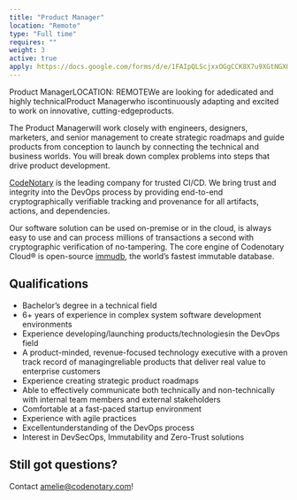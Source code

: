 ```yaml
---
title: "Product Manager"
location: "Remote" 
type: "Full time" 
requires: "" 
weight: 3
active: true
apply: https://docs.google.com/forms/d/e/1FAIpQLScjxxOGgCCK8X7u9XGtNGXQ1qKqzvG9_4beYqc8sPDtwuDzhag/viewform?usp=sf_link
---
```


Product ManagerLOCATION: REMOTEWe   are   looking   for adedicated   and highly   technicalProduct   Managerwho   iscontinuously adapting and excited to work on innovative, cutting-edgeproducts.

The Product Managerwill work closely with engineers, designers, marketers, and senior management to create strategic roadmaps and guide products from conception to launch by connecting the technical and business worlds. You will break down complex problems into steps that drive product development.

[CodeNotary](https://codenotary.com/) is the leading company for trusted CI/CD. We bring trust and integrity into the DevOps process by providing end-to-end cryptographically verifiable tracking and provenance for all artifacts, actions, and dependencies.

Our software solution can be used on-premise or in the cloud, is always easy to use and can process millions of transactions a second with cryptographic verification of no-tampering. The core engine of Codenotary Cloud® is open-source [immudb](https://codenotary.com/technologies/immudb/), the world’s fastest immutable database.


## Qualifications

- Bachelor’s degree in a technical field
- 6+ years of experience in complex system software development environments
- Experience developing/launching products/technologiesin the DevOps field
- A product-minded, revenue-focused technology executive with a proven track record of managingreliable products that deliver real value to enterprise customers
- Experience creating strategic product roadmaps
- Able to effectively communicate both technically and non-technically with internal team members and external stakeholders
- Comfortable at a fast-paced startup environment
- Experience with agile practices
- Excellentunderstanding of the DevOps process
- Interest in DevSecOps, Immutability and Zero-Trust solutions

## Still got questions?

Contact [amelie@codenotary.com](mailto:amelie@codenotary.com?subject=[Hiring][Product-Manager])!

